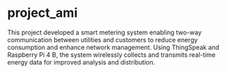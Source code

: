 # project_ami
This project developed a smart metering system enabling two-way communication between utilities and customers to reduce energy consumption and enhance network management. Using ThingSpeak and Raspberry Pi 4 B, the system wirelessly collects and transmits real-time energy data for improved analysis and distribution.
